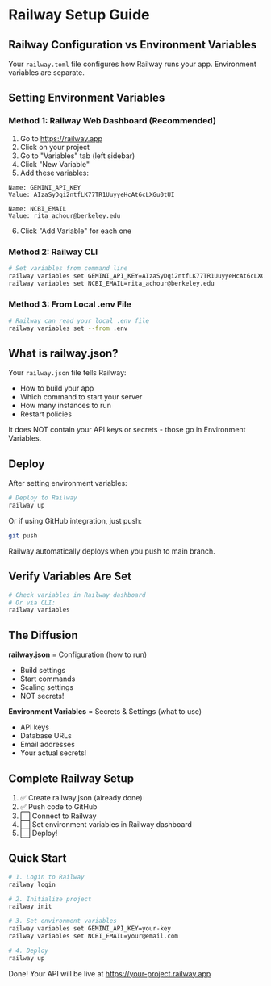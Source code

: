 # Railway Setup Guide

## Railway Configuration vs Environment Variables

Your `railway.toml` file configures how Railway runs your app. Environment variables are separate.

## Setting Environment Variables

### Method 1: Railway Web Dashboard (Recommended)

1. Go to https://railway.app
2. Click on your project
3. Go to "Variables" tab (left sidebar)
4. Click "New Variable"
5. Add these variables:

```
Name: GEMINI_API_KEY
Value: AIzaSyDqi2ntfLK77TR1UuyyeHcAt6cLXGu0tUI

Name: NCBI_EMAIL  
Value: rita_achour@berkeley.edu
```

6. Click "Add Variable" for each one

### Method 2: Railway CLI

```bash
# Set variables from command line
railway variables set GEMINI_API_KEY=AIzaSyDqi2ntfLK77TR1UuyyeHcAt6cLXGu0tUI
railway variables set NCBI_EMAIL=rita_achour@berkeley.edu
```

### Method 3: From Local .env File

```bash
# Railway can read your local .env file
railway variables set --from .env
```

## What is railway.json?

Your `railway.json` file tells Railway:
- How to build your app
- Which command to start your server
- How many instances to run
- Restart policies

It does NOT contain your API keys or secrets - those go in Environment Variables.

## Deploy

After setting environment variables:

```bash
# Deploy to Railway
railway up
```

Or if using GitHub integration, just push:
```bash
git push
```

Railway automatically deploys when you push to main branch.

## Verify Variables Are Set

```bash
# Check variables in Railway dashboard
# Or via CLI:
railway variables
```

## The Diffusion

**railway.json** = Configuration (how to run)
- Build settings
- Start commands
- Scaling settings
- NOT secrets!

**Environment Variables** = Secrets & Settings (what to use)
- API keys
- Database URLs
- Email addresses
- Your actual secrets!

## Complete Railway Setup

1. ✅ Create railway.json (already done)
2. ✅ Push code to GitHub
3. ⬜ Connect to Railway
4. ⬜ Set environment variables in Railway dashboard
5. ⬜ Deploy!

## Quick Start

```bash
# 1. Login to Railway
railway login

# 2. Initialize project
railway init

# 3. Set environment variables
railway variables set GEMINI_API_KEY=your-key
railway variables set NCBI_EMAIL=your@email.com

# 4. Deploy
railway up
```

Done! Your API will be live at https://your-project.railway.app
